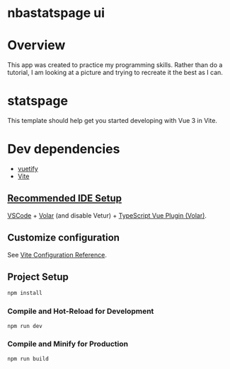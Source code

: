 <h1>nbastatspage ui</h1>

# Overview

This app was created to practice my programming skills. Rather than do a tutorial, I am looking at a picture and trying to recreate it the best as I can.

# statspage

This template should help get you started developing with Vue 3 in Vite.

# Dev dependencies

<ul>
  <a href = "https://vuetifyjs.com/en/"><li> vuetify</li></a>
  <a href = "https://vitejs.dev/"><li> Vite</li>
</ul>

## Recommended IDE Setup

[VSCode](https://code.visualstudio.com/) + [Volar](https://marketplace.visualstudio.com/items?itemName=Vue.volar) (and disable Vetur) + [TypeScript Vue Plugin (Volar)](https://marketplace.visualstudio.com/items?itemName=Vue.vscode-typescript-vue-plugin).

## Customize configuration

See [Vite Configuration Reference](https://vitejs.dev/config/).

## Project Setup

```sh
npm install
```

### Compile and Hot-Reload for Development

```sh
npm run dev
```

### Compile and Minify for Production

```sh
npm run build
```
